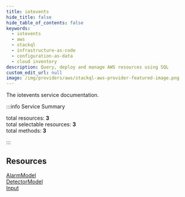 ```yaml
---
title: iotevents
hide_title: false
hide_table_of_contents: false
keywords:
  - iotevents
  - aws
  - stackql
  - infrastructure-as-code
  - configuration-as-data
  - cloud inventory
description: Query, deploy and manage AWS resources using SQL
custom_edit_url: null
image: /img/providers/aws/stackql-aws-provider-featured-image.png
---
```


The iotevents service documentation.

:::info Service Summary

<div class="row">
<div class="providerDocColumn">
<span>total resources:&nbsp;<b>3</b></span><br />
<span>total selectable resources:&nbsp;<b>3</b></span><br />
<span>total methods:&nbsp;<b>3</b></span><br />
</div>
</div>

:::

## Resources
<div class="row">
<div class="providerDocColumn">
<a href="/providers/aws/iotevents/AlarmModel/">AlarmModel</a><br />
<a href="/providers/aws/iotevents/DetectorModel/">DetectorModel</a>
</div>
<div class="providerDocColumn">
<a href="/providers/aws/iotevents/Input/">Input</a>
</div>
</div>